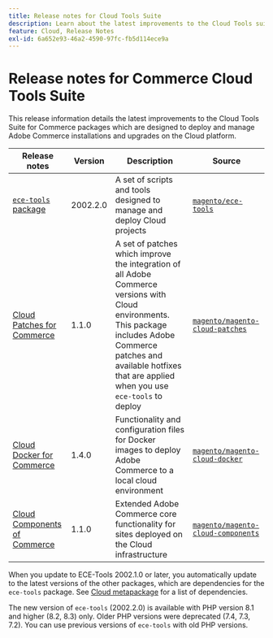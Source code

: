```yaml
---
title: Release notes for Cloud Tools Suite
description: Learn about the latest improvements to the Cloud Tools suite for Adobe Commerce.
feature: Cloud, Release Notes
exl-id: 6a652e93-46a2-4590-97fc-fb5d114ece9a
---
```

# Release notes for Commerce Cloud Tools Suite

This release information details the latest improvements to the Cloud Tools Suite for Commerce packages which are designed to deploy and manage Adobe Commerce installations and upgrades on the Cloud platform.

| Release notes     | Version   | Description                              | Source              |
| ----------------- |-----------| ---------------------------------------- | --------------------------- |
| [`ece-tools` package](ece-tools-package.md) | 2002.2.0 | A set of scripts and tools designed to manage and deploy Cloud projects | [`magento/ece-tools`](https://github.com/magento/ece-tools/tree/2002.2.0) |
| [Cloud Patches for Commerce](cloud-patches.md) | 1.1.0    | A set of patches which improve the integration of all Adobe Commerce versions with Cloud environments. This package includes Adobe Commerce patches and available hotfixes that are applied when you use `ece-tools` to deploy | [`magento/magento-cloud-patches`](https://github.com/magento/magento-cloud-patches/tree/1.1.0) |
| [Cloud Docker for Commerce](cloud-docker.md) | 1.4.0     | Functionality and configuration files for Docker images to deploy Adobe Commerce to a local cloud environment | [`magento/magento-cloud-docker`](https://github.com/magento/magento-cloud-docker/tree/1.0) |
| [Cloud Components of Commerce](cloud-components.md) | 1.1.0    | Extended Adobe Commerce core functionality for sites deployed on the Cloud infrastructure | [`magento/magento-cloud-components`](https://github.com/magento/magento-cloud-components/tree/1.1.0) |

When you update to ECE-Tools 2002.1.0 or later, you automatically update to the latest versions of the other packages, which are dependencies for the `ece-tools` package. See [Cloud metapackage](../development/overview.md#cloud-metapackage) for a list of dependencies.

The new version of `ece-tools` (2002.2.0)  is available with PHP version 8.1 and higher (8.2, 8.3) only. Older PHP versions were deprecated (7.4, 7.3, 7.2). You can use previous versions of `ece-tools` with old PHP versions.
